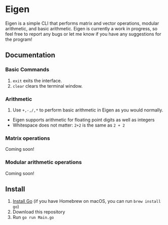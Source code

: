 # Eigen
Eigen is a simple CLI that performs matrix and vector operations, modular arithmetic, and basic arithmetic. 
Eigen is currently a work in progress, so feel free to report any bugs or let me know if you have any suggestions for the program!

## Documentation
### Basic Commands
1. `exit` exits the interface.
2. `clear` clears the terminal window.

### Arithmetic
1. Use `+,-,/,*` to perform basic arithmetic in Eigen as you would normally.
  * Eigen supports arithmetic for floating point digits as well as integers
  * Whitespace does not matter: `2+2` is the same as `2 + 2`
  
### Matrix operations
Coming soon!

### Modular arithmetic operations
Coming soon!

## Install
1. [Install Go](https://golang.org/dl/) (if you have Homebrew on macOS, you can run `brew install go`)
2. Download this repository
3. Run `go run Main.go`
